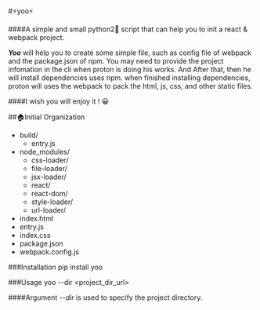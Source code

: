 #⚡️yoo⚡️


####A simple and small python2🐍 script that can help you to init a react & webpack project.

***Yoo*** will help you to create some simple file, such as config file of webpack and the package.json of npm. You may need to provide the project infomation in the cli when proton is doing his works. And After that, then he will install dependencies uses npm. when finished installing dependencies, proton will uses the webpack to pack the html, js, css, and other static files.

####I wish you will enjoy it ! 😀

##🏠Initial Organization

* build/
	* entry.js
* node_modules/
	* css-loader/
	* file-loader/
	* jsx-loader/
	* react/
	* react-dom/
	* style-loader/
	* url-loader/
* index.html
* entry.js
* index.css
* package.json
* webpack.config.js 

###Installation
	pip install yoo

###Usage
	 yoo --dir <project_dir_url>
	 
####Argument *--dir* is used to specify the project directory.